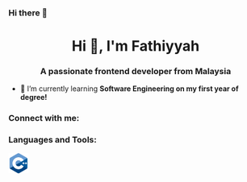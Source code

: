 ### Hi there 👋
<h1 align="center">Hi 👋, I'm Fathiyyah</h1>
<h3 align="center">A passionate frontend developer from Malaysia</h3>

- 🌱 I’m currently learning **Software Engineering on my first year of degree!**

<h3 align="left">Connect with me:</h3>
<p align="left">
</p>

<h3 align="left">Languages and Tools:</h3>
<p align="left"> <a href="https://www.w3schools.com/cpp/" target="_blank" rel="noreferrer"> <img src="https://raw.githubusercontent.com/devicons/devicon/master/icons/cplusplus/cplusplus-original.svg" alt="cplusplus" width="40" height="40"/> </a> </p>
